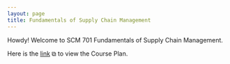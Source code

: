 ```yaml
---
layout: page
title: Fundamentals of Supply Chain Management
---
```


Howdy! Welcome to SCM 701 Fundamentals of Supply Chain Management.

<p>Here is the <a href="https://drive.google.com/file/d/1BC4tvY7Rks0_Xl3leMmUr2Ewz4Ceovgf" target="_blank" rel="noopener noreferrer">link</a> &#x29c9; to view the Course Plan.</p>
